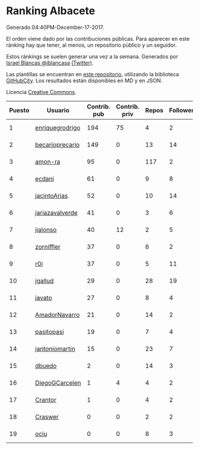 # Ranking Albacete

Generado 04:40PM-December-17-2017.

El orden viene dado por las contribuciones públicas. Para aparecer en este ránking hay que tener, al menos, un repositorio público y un seguidor.

Estos ránkings se suelen generar una vez a la semana. Generados por [Israel Blancas @iblancasa](https://github.com/iblancasa/) [(Twitter)](https://twitter.com/iblancasa).

Las plantillas se encuentran en [este repositorio](https://github.com/iblancasa/GH-Spanish-Ranking), utilizando la biblioteca [GitHubCity](https://github.com/iblancasa/GitHubCity). Los resultados están disponibles en MD y en JSON.

Licencia [Creative Commons](https://creativecommons.org/licenses/by/4.0/).

| Puesto   |  Usuario  | Contrib. pub | Contrib. priv |Repos| Followers | Desde |  Avatar  |
|----------|-----------|--------------|---------------|-----|-----------|-------|----------|
|1|[enriquegrodrigo](https://github.com/enriquegrodrigo)|194|75|4|2|2014-01-17|![enriquegrodrigo](https://avatars1.githubusercontent.com/u/6427231)|
|2|[becarioprecario](https://github.com/becarioprecario)|149|0|13|14|2014-04-20|![becarioprecario](https://avatars3.githubusercontent.com/u/7356250)|
|3|[amon-ra](https://github.com/amon-ra)|95|0|117|2|2011-09-14|![amon-ra](https://avatars1.githubusercontent.com/u/1049676)|
|4|[ecdani](https://github.com/ecdani)|61|0|9|8|2013-04-20|![ecdani](https://avatars1.githubusercontent.com/u/4211293)|
|5|[jacintoArias](https://github.com/jacintoArias)|52|0|10|14|2014-05-07|![jacintoArias](https://avatars2.githubusercontent.com/u/7511199)|
|6|[jariazavalverde](https://github.com/jariazavalverde)|41|0|3|6|2013-07-20|![jariazavalverde](https://avatars2.githubusercontent.com/u/5055295)|
|7|[jialonso](https://github.com/jialonso)|40|12|2|5|2014-10-12|![jialonso](https://avatars0.githubusercontent.com/u/9167780)|
|8|[zorniffler](https://github.com/zorniffler)|37|0|6|2|2016-06-09|![zorniffler](https://avatars2.githubusercontent.com/u/19843718)|
|9|[r0i](https://github.com/r0i)|37|0|5|11|2013-09-14|![r0i](https://avatars1.githubusercontent.com/u/5457573)|
|10|[jgallud](https://github.com/jgallud)|29|0|28|19|2013-09-02|![jgallud](https://avatars3.githubusercontent.com/u/5364288)|
|11|[javato](https://github.com/javato)|27|0|8|4|2014-09-21|![javato](https://avatars1.githubusercontent.com/u/8853295)|
|12|[AmadorNavarro](https://github.com/AmadorNavarro)|21|0|14|2|2012-11-12|![AmadorNavarro](https://avatars0.githubusercontent.com/u/2777799)|
|13|[pasitopasi](https://github.com/pasitopasi)|19|0|7|4|2017-02-27|![pasitopasi](https://avatars2.githubusercontent.com/u/26058363)|
|14|[jantoniomartin](https://github.com/jantoniomartin)|15|0|23|7|2010-10-14|![jantoniomartin](https://avatars2.githubusercontent.com/u/439759)|
|15|[dbuedo](https://github.com/dbuedo)|2|0|14|3|2013-08-17|![dbuedo](https://avatars2.githubusercontent.com/u/5249948)|
|16|[DiegoGCarcelen](https://github.com/DiegoGCarcelen)|1|4|4|2|2014-09-23|![DiegoGCarcelen](https://avatars2.githubusercontent.com/u/8877650)|
|17|[Crantor](https://github.com/Crantor)|1|0|4|2|2015-10-11|![Crantor](https://avatars0.githubusercontent.com/u/15078416)|
|18|[Craswer](https://github.com/Craswer)|0|0|2|2|2011-05-21|![Craswer](https://avatars1.githubusercontent.com/u/802508)|
|19|[ociu](https://github.com/ociu)|0|0|8|3|2013-04-17|![ociu](https://avatars0.githubusercontent.com/u/4182785)|

